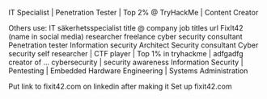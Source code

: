 
IT Specialist | Penetration Tester | Top 2% @ TryHackMe | Content Creator

Others use: 
IT säkerhetsspecialist
title @ company
job titles
url
FixIt42 (name in social media)
researcher
freelance cyber security consultant
Penetration tester
Information security Architect
Security consultant
Cyber security self researcher | CTF player | Top 1% in tryhackme | adfgadfg
creator of ...
cybersecurity | security awareness
Information Security | Pentesting | Embedded Hardware Engineering | Systems Administration


Put link to fixit42.com on linkedin after making it
Set up fixit42.com

